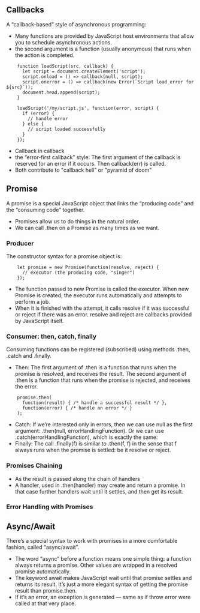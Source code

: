 
## Callbacks
A “callback-based” style of asynchronous programming:
* Many functions are provided by JavaScript host environments that allow you to schedule asynchronous actions. 
* the second argument is a function (usually anonymous) that runs when the action is completed.

```
    function loadScript(src, callback) {
      let script = document.createElement('script');
      script.onload = () => callback(null, script);
      script.onerror = () => callback(new Error(`Script load error for ${src}`));
      document.head.append(script);
    }

    loadScript('/my/script.js', function(error, script) {
      if (error) {
        // handle error
      } else {
        // script loaded successfully
      }
    });
```

* Callback in callback
*  the “error-first callback” style: The first argument of the callback is reserved for an error if it occurs. Then callback(err) is called.
* Both contribute to "callback hell" or "pyramid of doom"

## Promise
A promise is a special JavaScript object that links the “producing code” and the “consuming code” together. 
* Promises allow us to do things in the natural order. 
* We can call .then on a Promise as many times as we want.


### Producer
The constructor syntax for a promise object is:
```
    let promise = new Promise(function(resolve, reject) {
      // executor (the producing code, "singer")
    });
```

* The function passed to new Promise is called the executor. When new Promise is created, the executor runs automatically and attempts to perform a job. 
* When it is finished with the attempt, it calls resolve if it was successful or reject if there was an error. resolve and reject are callbacks provided by JavaScript itself.


### Consumer: then, catch, finally
Consuming functions can be registered (subscribed) using methods .then, .catch and .finally.
* Then: 
The first argument of .then is a function that runs when the promise is resolved, and receives the result. The second argument of .then is a function that runs when the promise is rejected, and receives the error.
```
    promise.then(
      function(result) { /* handle a successful result */ },
      function(error) { /* handle an error */ }
    );
```
* Catch: 
If we’re interested only in errors, then we can use null as the first argument: .then(null, errorHandlingFunction). Or we can use .catch(errorHandlingFunction), which is exactly the same:
* Finally:
The call .finally(f) is similar to .then(f, f) in the sense that f always runs when the promise is settled: be it resolve or reject.

### Promises Chaining
* As the result is passed along the chain of handlers
* A handler, used in .then(handler) may create and return a promise. In that case further handlers wait until it settles, and then get its result.

### Error Handling with Promises

## Async/Await
There’s a special syntax to work with promises in a more comfortable fashion, called “async/await”. 
* The word “async” before a function means one simple thing: a function always returns a promise. Other values are wrapped in a resolved promise automatically.
* The keyword await makes JavaScript wait until that promise settles and returns its result. It’s just a more elegant syntax of getting the promise result than promise.then. 
* If it’s an error, an exception is generated — same as if throw error were called at that very place.

